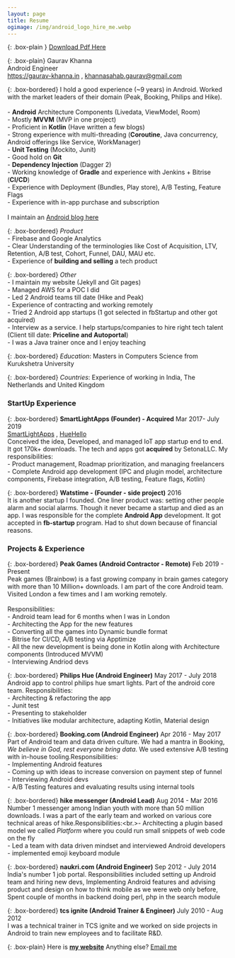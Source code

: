 ```yaml
---
layout: page
title: Resume
ogimage: /img/android_logo_hire_me.webp
---
```


{: .box-plain }
[Download Pdf Here](/Resume.pdf)

{: .box-plain}
Gaurav Khanna <br/> Android Engineer <br/> https://gaurav-khanna.in , khannasahab.gaurav@gmail.com 



{: .box-bordered}
I hold a good experience (~9 years) in Android. Worked with the market leaders of their domain (Peak, Booking, Philips and Hike). <br/><br/>- **Android** Architecture Components (Livedata, ViewModel, Room)<br/>- Mostly **MVVM** (MVP in one project) <br/>- Proficient in **Kotlin** (Have written a few blogs) <br/>- Strong experience with multi-threading (**Coroutine**, Java concurrency, Android offerings like Service, WorkManager) <br/>- **Unit Testing** (Mockito, Junit)<br/>- Good hold on **Git**<br/>- **Dependency Injection** (Dagger 2)<br/>- Working knowledge of **Gradle** and experience with Jenkins + Bitrise (**CI/CD**) <br/>- Experience with Deployment (Bundles, Play store), A/B Testing, Feature Flags<br/>- Experience with in-app purchase and subscription<br/><br/>I maintain an [Android blog here](https://gaurav-khanna.in/blogs)

{: .box-bordered}
*Product*<br/> - Firebase and Google Analytics<br/> - Clear Understanding of the terminologies  like Cost of Acquisition, LTV, Retention, A/B test, Cohort, Funnel, DAU, MAU etc.<br/> - Experience of **building and selling** a tech product<br/>

{: .box-bordered}
*Other*<br/>- I maintain my website (Jekyll and Git pages)<br/>- Managed AWS for a POC I did<br/>- Led 2 Android teams till date (Hike and Peak)<br/>- Experience of contracting and working remotely<br/>- Tried 2 Android app startups (1 got selected in fbStartup and other got acquired) <br/>- Interview as a service. I help startups/companies to hire right tech talent (Client till date: **Priceline and Autoportal**)<br/>- I was a Java trainer once and I enjoy teaching

{: .box-bordered}
*Education*: Masters in Computers Science from Kurukshetra University

{: .box-bordered}
*Countries*: Experience of working in India, The Netherlands and United Kingdom

### StartUp Experience

{: .box-bordered}
**SmartLightApps (Founder) - Acquired** Mar 2017- July 2019<br/> [SmartLightApps](https://smartlightapps.com) , [HueHello](https://huehello.com)
<br/>
Conceived the idea, Developed, and managed IoT app startup end to end.<br/>It got 170k+ downloads. The tech and apps got **acquired** by SetonaLLC. My responsibilities:<br/>- Product management, Roadmap prioritization, and managing freelancers<br/>- Complete Android app development (IPC and plugin model, architecture components, Firebase integration, A/B testing, Feature flags, Kotlin)

{: .box-bordered}
**Watstime - (Founder - side project)** 2016 
<br/>
It is another startup I founded. One liner product was: setting other people alarm and social alarms. Though it never became a startup and died as an app. I was responsible for the complete **Android App** development. It got accepted in **fb-startup** program. Had to shut down because of financial reasons.



### Projects & Experience


{: .box-bordered}
**Peak Games (Android Contractor - Remote)** Feb 2019 - Present
<br/>
Peak games (Brainbow) is a fast growing company in brain games category with more than 10 Million+ downloads. I am part of the core Android team. Visited London a few times and I am working remotely.<br/><br/>Responsibilities:<br/>- Android team lead for 6 months when I was in London<br/>- Architecting the App for the new features <br/>- Converting all the games into Dynamic bundle format<br/>- Bitrise for CI/CD, A/B testing via Apptimize<br/>- All the new development is being done in Kotlin along with Architecture components (Introduced MVVM)<br/>- Interviewing Andriod devs


{: .box-bordered}
**Philips Hue (Android Engineer)** May 2017 - July 2018
<br/>
Android app to control philips hue smart lights. Part of the android core team. Responsibilities:<br/>- Architecting & refactoring the app<br/>- Junit test<br/>- Presenting to stakeholder<br/>- Initiatives like modular architecture, adapting Kotlin, Material design


{: .box-bordered}
**Booking.com (Android Engineer)** Apr 2016 - May 2017 
<br/>
Part of Android team and data driven culture. We had a mantra in Booking, *We believe in God, rest everyone bring data*. We used extensive A/B testing with in-house tooling.Responsibilities:<br/>- Implementing Android features<br/>- Coming up with ideas to increase conversion on payment step of funnel <br/>- Interviewing Android devs<br/>- A/B Testing features and evaluating results using internal tools


{: .box-bordered}
**hike messenger (Android Lead)** Aug 2014 - Mar 2016 
<br/>
Number 1 messenger among Indian youth with more than 50 million downloads. I was a part of the early team and worked on various core technical areas of hike.Responsibilities:<br.>- Architecting a plugin based model we called *Platform* where you could run small snippets of web code on the fly<br/>- Led a team with data driven mindset and interviewed Android developers<br/>- implemented emoji keyboard module

{: .box-bordered}
**naukri.com (Android Engineer)** Sep 2012 - July 2014
<br/>
India's number 1 job portal. Responsibilities included setting up Android team and hiring new devs, Implementing Android features and advising product and design on how to think mobile as we were web only before, Spent couple of months in backend doing perl, php in the search module

{: .box-bordered}
**tcs ignite (Android Trainer & Engineer)** July 2010 - Aug 2012
<br/>
I was a technical trainer in TCS ignite and we worked on side projects in Android to train new employees and to facilitate R&D.



{: .box-plain}
Here is [**my website**](https://gaurav-khanna.in/) Anything else? [Email me](mailto:{{site.personal_email}})
